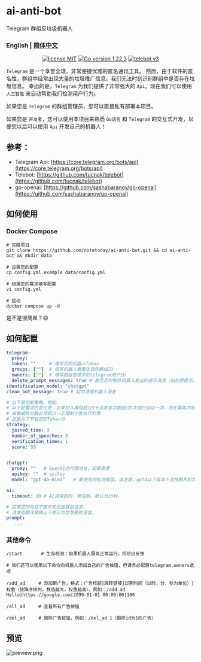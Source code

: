 # ai-anti-bot

Telegram 群组反垃圾机器人

### English | [简体中文](wiki/readme_zh.md)

<p align="center">
<a href="https://opensource.org/licenses/MIT"><img src="https://img.shields.io/badge/license-MIT-blue" alt="license MIT"></a>
<a href="https://golang.org"><img src="https://img.shields.io/badge/Golang-1.22.3-red" alt="Go version 1.22.3"></a>
<a href="https://github.com/tucnak/telebot"><img src="https://img.shields.io/badge/Telebot Framework-v3-lightgrey" alt="telebot v3"></a>
</p>

`Telegram` 是一个享誉全球，非常便捷优雅的匿名通讯工具。
然而，由于软件的匿名性，群组中经常出现大量的垃圾推广信息。我们无法时刻识别群组中是否存在垃圾信息。
幸运的是，`Telegram` 为我们提供了非常强大的 `Api`。现在我们可以使用 `人工智能` 来自动帮助我们检测用户行为。

如果您是 `Telegram` 的群组管理员，您可以直接私有部署本项目。

如果您是 `开发者`，您可以使用本项目来熟悉 `Go语言` 和 `Telegram` 的交互式开发，以便您以后可以使用 `Api` 开发自己的机器人！

## 参考：
- Telegram Api: [https://core.telegram.org/bots/api](https://core.telegram.org/bots/api)
- Telebot: [https://github.com/tucnak/telebot](https://github.com/tucnak/telebot)
- go-openai: [https://github.com/sashabaranov/go-openai](https://github.com/sashabaranov/go-openai)

## 如何使用

### Docker Compose

```shell
# 克隆项目
git clone https://github.com/notetoday/ai-anti-bot.git && cd ai-anti-bot && mkdir data

# 设置您的配置
cp config.yml.example data/config.yml

# 根据您的需求填写配置
vi config.yml

# 启动
docker compose up -d
```
是不是很简单？😄

## 如何配置
```yml
telegram:
  proxy:
  token: ""     # 填写您的机器人Token
  groups: [""]  # 填写机器人需要生效的群组ID
  owners: [""]  # 填写超级管理员的telegram用户ID
  delete_prompt_messages: true # 是否定时删除机器人发出的提示消息（如封禁提示、解封提示），默认为 true
identification_model: "chatgpt"
clean_bot_message: true # 定时清理机器人消息

# 以下是判断策略。例如，
# 以下配置项的含义是：如果加入群组超过3天且发言次数超过3次或已验证一次，则无需再次验证。
# 或者威胁分数必须超过一定限制才能执行封禁
# 这是为了节省您的Token😊
strategy:
  joined_time: 3
  number_of_speeches: 3
  verification_times: 1
  score: 80


chatgpt:
  proxy: ""   # OpenAI的代理地址，如果需要
  apikey: ""  # apikey
  model: "gpt-4o-mini"   # 要使用的检测模型。请注意，gpt4以下版本不支持图片和文件交互。

ai:
  timeout: 10 # AI调用超时，单位秒。默认为10秒。

# 如果您的母语不是中文而是其他语言，
# 请使用翻译替换以下提示为您想要的语言。
prompt:
   ...
```

### 其他命令
```
/start       # 生存检测：如果机器人服务正常运行，将给出反馈

# 我们还可以使用以下命令向机器人添加自己的广告按钮，但请务必配置telegram.owners选项

/add_ad     # 添加新广告，格式：广告标题|跳转链接|过期时间（以时，分，秒为单位）|权重（按降序排列，数值越大，权重越高），例如：/add_ad Hello|https://google.com|2099-01-01 00:00:00|100

/all_ad     # 查看所有广告按钮

/del_ad     # 删除广告按钮，例如：/del_ad 1（删除id为1的广告）
```

## 预览
![preview.png](wiki/preview.png)